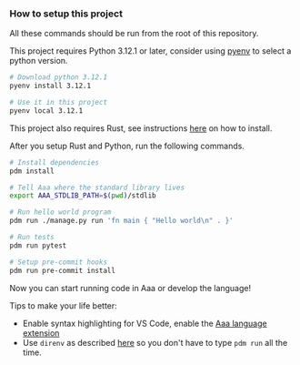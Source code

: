 
### How to setup this project

All these commands should be run from the root of this repository.

This project requires Python 3.12.1 or later, consider using [pyenv](https://github.com/pyenv/pyenv) to select a python version.

```sh
# Download python 3.12.1
pyenv install 3.12.1

# Use it in this project
pyenv local 3.12.1
```

This project also requires Rust, see instructions [here](https://www.rust-lang.org/tools/install) on how to install.

After you setup Rust and Python, run the following commands.

```sh
# Install dependencies
pdm install

# Tell Aaa where the standard library lives
export AAA_STDLIB_PATH=$(pwd)/stdlib

# Run hello world program
pdm run ./manage.py run 'fn main { "Hello world\n" . }'

# Run tests
pdm run pytest

# Setup pre-commit hooks
pdm run pre-commit install
```

Now you can start running code in Aaa or develop the language!

Tips to make your life better:
* Enable syntax highlighting for VS Code, enable the [Aaa language extension](./aaa-vscode-extension/README.md)
* Use `direnv` as described [here](./direnv.md) so you don't have to type `pdm run` all the time.

